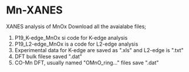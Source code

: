 # Mn-XANES
XANES analysis of MnOx
Download all the avaialabe files;
1. P19_K-edge_MnOx si code for K-edge analysis
2. P19_L2-edge_MnOx is a code for L2-edge analysis 
3. Experimental data for K-edge are saved as ".xls" and L2-edge is ".txt"
4. DFT bulk filese saved ".dat"
5. CO-Mn DFT, usually named "OMnO_ring..." files save ".dat"
   
